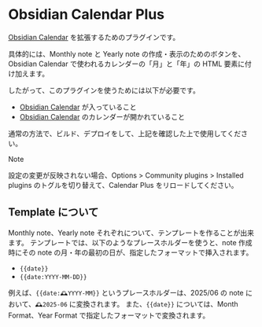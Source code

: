 # Obsidian Calendar Plus

[Obsidian Calendar](https://github.com/liamcain/obsidian-calendar-plugin) を拡張するためのプラグインです。

具体的には、Monthly note と Yearly note の作成・表示のためのボタンを、Obsidian Calendar で使われるカレンダーの「月」と「年」の HTML 要素に付け加えます。

したがって、このプラグインを使うためには以下が必要です。

- [Obsidian Calendar](https://github.com/liamcain/obsidian-calendar-plugin) が入っていること
- [Obsidian Calendar](https://github.com/liamcain/obsidian-calendar-plugin) のカレンダーが開かれていること

通常の方法で、ビルド、デプロイをして、上記を確認した上で使用してください。

> [!NOTE]
> 設定の変更が反映されない場合、Options > Community plugins > Installed plugins のトグルを切り替えて、Calendar Plus をリロードしてください。

## Template について

Monthly note、Yearly note それぞれについて、テンプレートを作ることが出来ます。
テンプレートでは、以下のようなプレースホルダーを使うと、note 作成時にその note の月・年の最初の日が、指定したフォーマットで挿入されます。

- `{{date}}`
- `{{date:YYYY-MM-DD}}`

例えば、`{{date:🕰️YYYY-MM}}` というプレースホルダーは、2025/06 の note において、`🕰️2025-06` に変換されます。
また、`{{date}}` については、Month Format、Year Format で指定したフォーマットで変換されます。


